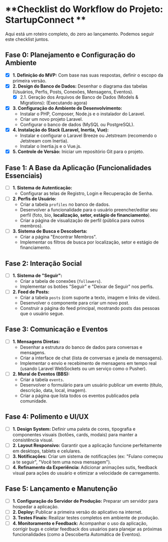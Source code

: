 # **Checklist do Workflow do Projeto: StartupConnect **

Aqui está um roteiro completo, do zero ao lançamento. Podemos seguir este checklist juntos.

## **Fase 0: Planejamento e Configuração do Ambiente**
* [X] **1. Definição do MVP:** Com base nas suas respostas, definir o escopo da primeira versão.
* [X] **2. Design do Banco de Dados:** Desenhar o diagrama das tabelas (Usuários, Perfis, Posts, Conexões, Mensagens, Eventos).
  * [X] 2.1. Geração dos Arquivos de Banco de Dados (Models & Migrations): (Executando agora)
* [x] **3. Configuração do Ambiente de Desenvolvimento:**
    * Instalar o PHP, Composer, Node.js e o instalador do Laravel.
    * Criar um novo projeto Laravel.
    * Configurar o banco de dados (MySQL ou PostgreSQL).
* [x] **4. Instalação do Stack (Laravel, Inertia, Vue):**
    * Instalar e configurar o Laravel Breeze ou Jetstream (recomendo o Jetstream com Inertia).
    * Instalar o Inertia.js e o Vue.js.
* [x] **5. Controle de Versão:** Iniciar um repositório Git para o projeto.

## **Fase 1: A Base da Aplicação (Funcionalidades Essenciais)**
* [ ] **1. Sistema de Autenticação:**
    * Configurar as telas de Registro, Login e Recuperação de Senha.
* [ ] **2. Perfis de Usuário:**
    * Criar a tabela `profiles` no banco de dados.
    * Desenvolver a funcionalidade para o usuário preencher/editar seu perfil (foto, bio, **localização, setor, estágio de financiamento**).
    * Criar a página de visualização de perfil (pública para outros membros).
* [ ] **3. Sistema de Busca e Descoberta:**
    * Criar a página "Encontrar Membros".
    * Implementar os filtros de busca por localização, setor e estágio de financiamento.

## **Fase 2: Interação Social**
* [ ] **1. Sistema de "Seguir":**
    * Criar a tabela de conexões (`followers`).
    * Implementar os botões "Seguir" e "Deixar de Seguir" nos perfis.
* [ ] **2. Feed de Posts:**
    * Criar a tabela `posts` (com suporte a texto, imagem e links de vídeo).
    * Desenvolver o componente para criar um novo post.
    * Construir a página do feed principal, mostrando posts das pessoas que o usuário segue.

## **Fase 3: Comunicação e Eventos**
* [ ] **1. Mensagens Diretas:**
    * Desenhar a estrutura do banco de dados para conversas e mensagens.
    * Criar a interface de chat (lista de conversas e janela de mensagens).
    * Implementar o envio e recebimento de mensagens em tempo real (usando Laravel WebSockets ou um serviço como o Pusher).
* [ ] **2. Mural de Eventos (BBS):**
    * Criar a tabela `events`.
    * Desenvolver o formulário para um usuário publicar um evento (título, descrição, data, local, imagem).
    * Criar a página que lista todos os eventos publicados pela comunidade.

## **Fase 4: Polimento e UI/UX**
* [ ] **1. Design System:** Definir uma paleta de cores, tipografia e componentes visuais (botões, cards, modais) para manter a consistência visual.
* [ ] **2. Layout Responsivo:** Garantir que a aplicação funcione perfeitamente em desktops, tablets e celulares.
* [ ] **3. Notificações:** Criar um sistema de notificações (ex: "Fulano começou a te seguir", "Você tem uma nova mensagem").
* [ ] **4. Refinamento da Experiência:** Adicionar animações sutis, feedback visual para ações do usuário e otimizar a velocidade de carregamento.

## **Fase 5: Lançamento e Manutenção**
* [ ] **1. Configuração do Servidor de Produção:** Preparar um servidor para hospedar a aplicação.
* [ ] **2. Deploy:** Publicar a primeira versão do aplicativo na internet.
* [ ] **3. Testes Finais:** Realizar testes completos em ambiente de produção.
* [ ] **4. Monitoramento e Feedback:** Acompanhar o uso da aplicação, corrigir bugs e coletar feedback dos usuários para planejar as próximas funcionalidades (como a Descoberta Automática de Eventos).
